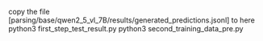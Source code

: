 
copy the file [parsing/base/qwen2_5_vl_7B/results/generated_predictions.jsonl] to here
python3 first_step_test_result.py
python3 second_training_data_pre.py
